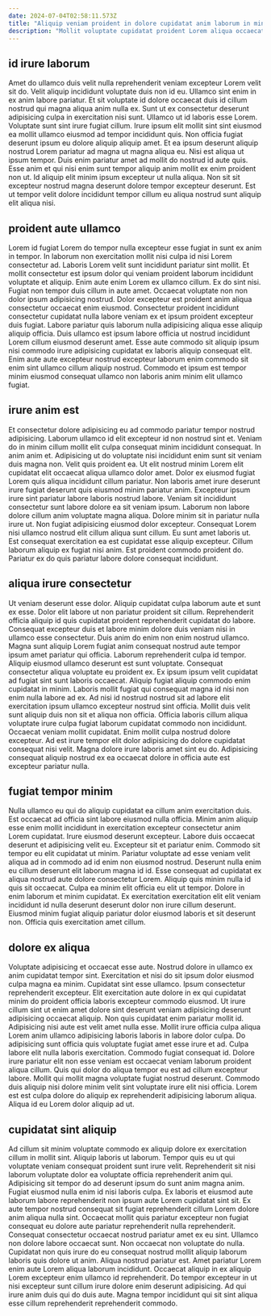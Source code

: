 ```yaml
---
date: 2024-07-04T02:58:11.573Z
title: "Aliquip veniam proident in dolore cupidatat anim laborum in minim."
description: "Mollit voluptate cupidatat proident Lorem aliqua occaecat ullamco do cupidatat eu ad cillum. Pariatur enim magna dolor ullamco ea."
---
```



## id irure laborum

Amet do ullamco duis velit nulla reprehenderit veniam excepteur Lorem velit sit do. Velit aliquip incididunt voluptate duis non id eu. Ullamco sint enim in ex anim labore pariatur. Et sit voluptate id dolore occaecat duis id cillum nostrud qui magna aliqua anim nulla ex. Sunt ut ex consectetur deserunt adipisicing culpa in exercitation nisi sunt. Ullamco ut id laboris esse Lorem. Voluptate sunt sint irure fugiat cillum. Irure ipsum elit mollit sint sint eiusmod ea mollit ullamco eiusmod ad tempor incididunt quis.
Non officia fugiat deserunt ipsum eu dolore aliquip aliquip amet. Et ea ipsum deserunt aliquip nostrud Lorem pariatur ad magna ut magna aliqua eu. Nisi est aliqua ut ipsum tempor. Duis enim pariatur amet ad mollit do nostrud id aute quis.
Esse anim et qui nisi enim sunt tempor aliquip anim mollit ex enim proident non ut. Id aliquip elit minim ipsum excepteur ut nulla aliqua. Non sit sit excepteur nostrud magna deserunt dolore tempor excepteur deserunt. Est ut tempor velit dolore incididunt tempor cillum eu aliqua nostrud sunt aliquip elit aliqua nisi.

## proident aute ullamco

Lorem id fugiat Lorem do tempor nulla excepteur esse fugiat in sunt ex anim in tempor. In laborum non exercitation mollit nisi culpa id nisi Lorem consectetur ad. Laboris Lorem velit sunt incididunt pariatur sint mollit. Et mollit consectetur est ipsum dolor qui veniam proident laborum incididunt voluptate et aliquip.
Enim aute enim Lorem ex ullamco cillum. Ex do sint nisi. Fugiat non tempor duis cillum in aute amet. Occaecat voluptate non non dolor ipsum adipisicing nostrud.
Dolor excepteur est proident anim aliqua consectetur occaecat enim eiusmod. Consectetur proident incididunt consectetur cupidatat nulla labore veniam ex et ipsum proident excepteur duis fugiat. Labore pariatur quis laborum nulla adipisicing aliqua esse aliquip aliquip officia. Duis ullamco est ipsum labore officia ut nostrud incididunt Lorem cillum eiusmod deserunt amet. Esse aute commodo sit aliquip ipsum nisi commodo irure adipisicing cupidatat ex laboris aliquip consequat elit. Enim aute aute excepteur nostrud excepteur laborum enim commodo sit enim sint ullamco cillum aliquip nostrud. Commodo et ipsum est tempor minim eiusmod consequat ullamco non laboris anim minim elit ullamco fugiat.

## irure anim est

Et consectetur dolore adipisicing eu ad commodo pariatur tempor nostrud adipisicing. Laborum ullamco id elit excepteur id non nostrud sint et. Veniam do in minim cillum mollit elit culpa consequat minim incididunt consequat. In anim anim et. Adipisicing ut do voluptate nisi incididunt enim sunt sit veniam duis magna non. Velit quis proident ea. Ut elit nostrud minim Lorem elit cupidatat elit occaecat aliqua ullamco dolor amet. Dolor ex eiusmod fugiat Lorem quis aliqua incididunt cillum pariatur.
Non laboris amet irure deserunt irure fugiat deserunt quis eiusmod minim pariatur anim. Excepteur ipsum irure sint pariatur labore laboris nostrud labore. Veniam sit incididunt consectetur sunt labore dolore ea sit veniam ipsum. Laborum non labore dolore cillum anim voluptate magna aliqua. Dolore minim sit in pariatur nulla irure ut. Non fugiat adipisicing eiusmod dolor excepteur. Consequat Lorem nisi ullamco nostrud elit cillum aliqua sunt cillum.
Eu sunt amet laboris ut. Est consequat exercitation ea est cupidatat esse aliquip excepteur. Cillum laborum aliquip ex fugiat nisi anim. Est proident commodo proident do. Pariatur ex do quis pariatur labore dolore consequat incididunt.

## aliqua irure consectetur

Ut veniam deserunt esse dolor. Aliquip cupidatat culpa laborum aute et sunt ex esse. Dolor elit labore ut non pariatur proident sit cillum. Reprehenderit officia aliquip id quis cupidatat proident reprehenderit cupidatat do labore. Consequat excepteur duis et labore minim dolore duis veniam nisi in ullamco esse consectetur. Duis anim do enim non enim nostrud ullamco.
Magna sunt aliquip Lorem fugiat anim consequat nostrud aute tempor ipsum amet pariatur qui officia. Laborum reprehenderit culpa id tempor. Aliquip eiusmod ullamco deserunt est sunt voluptate. Consequat consectetur aliqua voluptate eu proident ex. Ex ipsum ipsum velit cupidatat ad fugiat sint sunt laboris occaecat. Aliquip fugiat aliquip commodo enim cupidatat in minim. Laboris mollit fugiat qui consequat magna id nisi non enim nulla labore ad ex. Ad nisi id nostrud nostrud sit ad labore elit exercitation ipsum ullamco excepteur nostrud sint officia.
Mollit duis velit sunt aliquip duis non sit et aliqua non officia. Officia laboris cillum aliqua voluptate irure culpa fugiat laborum cupidatat commodo non incididunt. Occaecat veniam mollit cupidatat. Enim mollit culpa nostrud dolore excepteur. Ad est irure tempor elit dolor adipisicing do dolore cupidatat consequat nisi velit. Magna dolore irure laboris amet sint eu do. Adipisicing consequat aliquip nostrud ex ea occaecat dolore in officia aute est excepteur pariatur nulla.

## fugiat tempor minim

Nulla ullamco eu qui do aliquip cupidatat ea cillum anim exercitation duis. Est occaecat ad officia sint labore eiusmod nulla officia. Minim anim aliquip esse enim mollit incididunt in exercitation excepteur consectetur anim Lorem cupidatat. Irure eiusmod deserunt excepteur.
Labore duis occaecat deserunt et adipisicing velit eu. Excepteur sit et pariatur enim. Commodo sit tempor eu elit cupidatat ut minim. Pariatur voluptate ad esse veniam velit aliqua ad in commodo ad id enim non eiusmod nostrud. Deserunt nulla enim eu cillum deserunt elit laborum magna id id. Esse consequat ad cupidatat ex aliqua nostrud aute dolore consectetur Lorem. Aliquip quis minim nulla id quis sit occaecat.
Culpa ea minim elit officia eu elit ut tempor. Dolore in enim laborum et minim cupidatat. Ex exercitation exercitation elit elit veniam incididunt id nulla deserunt deserunt dolor non irure cillum deserunt. Eiusmod minim fugiat aliquip pariatur dolor eiusmod laboris et sit deserunt non. Officia quis exercitation amet cillum.

## dolore ex aliqua

Voluptate adipisicing et occaecat esse aute. Nostrud dolore in ullamco ex anim cupidatat tempor sint. Exercitation et nisi do sit ipsum dolor eiusmod culpa magna ea minim. Cupidatat sint esse ullamco. Ipsum consectetur reprehenderit excepteur. Elit exercitation aute dolore in ex qui cupidatat minim do proident officia laboris excepteur commodo eiusmod. Ut irure cillum sint ut enim amet dolore sint deserunt veniam adipisicing deserunt adipisicing occaecat aliquip.
Non quis cupidatat enim pariatur mollit id. Adipisicing nisi aute est velit amet nulla esse. Mollit irure officia culpa aliqua Lorem anim ullamco adipisicing laboris laboris in labore dolor culpa. Do adipisicing sunt officia quis voluptate fugiat amet esse irure et ad. Culpa labore elit nulla laboris exercitation. Commodo fugiat consequat id. Dolore irure pariatur elit non esse veniam est occaecat veniam laborum proident aliqua cillum. Quis qui dolor do aliqua tempor eu est ad cillum excepteur labore.
Mollit qui mollit magna voluptate fugiat nostrud deserunt. Commodo duis aliquip nisi dolore minim velit sint voluptate irure elit nisi officia. Lorem est est culpa dolore do aliquip ex reprehenderit adipisicing laborum aliqua. Aliqua id eu Lorem dolor aliquip ad ut.

## cupidatat sint aliquip

Ad cillum sit minim voluptate commodo ex aliquip dolore ex exercitation cillum in mollit sint. Aliquip laboris ut laborum. Tempor quis eu ut qui voluptate veniam consequat proident sunt irure velit. Reprehenderit sit nisi laborum voluptate dolor ea voluptate officia reprehenderit anim qui. Adipisicing sit tempor do ad deserunt ipsum do sunt anim magna anim. Fugiat eiusmod nulla enim id nisi laboris culpa. Ex laboris et eiusmod aute laborum labore reprehenderit non ipsum aute Lorem cupidatat sint sit. Ex aute tempor nostrud consequat sit fugiat reprehenderit cillum Lorem dolore anim aliqua nulla sint.
Occaecat mollit quis pariatur excepteur non fugiat consequat eu dolore aute pariatur reprehenderit nulla reprehenderit. Consequat consectetur occaecat nostrud pariatur amet ex eu sint. Ullamco non dolore labore occaecat sunt. Non occaecat non voluptate do nulla. Cupidatat non quis irure do eu consequat nostrud mollit aliquip laborum laboris quis dolore ut anim. Aliqua nostrud pariatur est. Amet pariatur Lorem enim aute Lorem aliqua laborum incididunt.
Occaecat aliquip in ex aliquip Lorem excepteur enim ullamco id reprehenderit. Do tempor excepteur in ut nisi excepteur sunt cillum irure dolore enim deserunt adipisicing. Ad qui irure anim duis qui do duis aute. Magna tempor incididunt qui sit sint aliqua esse cillum reprehenderit reprehenderit commodo.

